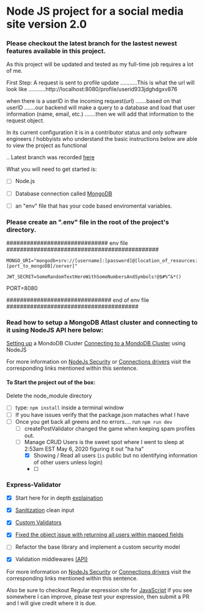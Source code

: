 # Node JS project for a social media site version 2.0

### Please checkout the latest branch for the lastest newest features available in this project.
As this project will be updated and tested as my full-time job requires a lot of me.



First Step:
A request is sent to profile update
...........This is what the url will look like
...........http://localhost:8080/profile/userid933jdghdgxv876

when there is a userID in the incoming request(url)
.......based on that userID
.......our backend will make a query to a database and load that user information (name, email, etc.)
.......then we will add that information to the request object.









In its current configuration it is in a contributor status and only software engineers / hobbyists 
who understand the basic instructions below are able to view the project as functional


.. Latest branch was recorded [here](https://github.com/Hawaiideveloper/nodeJS_SocialMediaSite/branches)
 
 
What you  will need to get started is:
- [ ] Node.js  
- [ ] Database connection called [MongoDB](https://www.mongodb.com/cloud/atlas) 
- [ ] an "env" file that has your code based enviromental variables.  


### Please create an ".env" file in the root of the project's directory.



############################## env file #############################################

```
MONGO_URI="mongodb+srv://[username]:[password]@[location_of_resources:[port_to_mongoDB]/server]"

JWT_SECRET=SomeRandomTextHereWithSomeNumbersAndSymbols!@$#%^&*()
```
PORT=8080



############################### end of env file #######################################






### Read how to setup a MongoDB  Atlast cluster and connecting to it using NodeJS API here below:
[Setting up](https://docs.atlas.mongodb.com/tutorial/create-new-cluster/) a MondoDB Cluster
[Connecting to a MondoDB Cluster](https://docs.atlas.mongodb.com/driver-connection/) using NodeJS

For more information on [NodeJs Security](https://docs.mongodb.com/manual/core/security-scram/) or [Connections drivers](https://docs.mongodb.com/drivers/node) visit the corresponding links mentioned within this sentence.

#### To Start the project out of the box:
Delete the node_module directory  

  - [ ] type: `npm install` inside a terminal window  
  - [ ] If you have issues verify that the package.json mataches what I have  
  - [ ] Once you get back all greens and no errors.... run `npm run dev`  
    - [ ] createPostValidator changed the game when keeping spam profiles out.  
    - [ ] Manage CRUD Users is the sweet spot where I went to sleep at 2:53am EST May 6, 2020 figuring it out "ha ha"  
      - [x] Showing / Read all users  (`is` public but no identifying information of other users unless login)  
      - [ ] 


###  Express-Validator
 - [x] Start here for in depth [explaination](https://express-validator.github.io/docs/) 
 - [x] [Sanitization](https://express-validator.github.io/docs/sanitization.html) clean input 
 - [x] [Custom Validators](https://express-validator.github.io/docs/custom-validators-sanitizers.html)
 - [x] [Fixed the object issue with returning all users within mapped fields](https://github.com/Hawaiideveloper/nodeJS_SocialMediaSite/commit/bc72dfdca13b8af3bee701cba4caefa375df4aaa)
 - [ ] Refactor the base library and implement a custom security model
 - [x] Validation middlewares [(API)](https://express-validator.github.io/docs/check-api.html)  


For more information on [NodeJs Security](https://docs.mongodb.com/manual/core/security-scram/) or [Connections drivers](https://docs.mongodb.com/drivers/node) visit the corresponding links mentioned within this sentence.

Also be sure to checkout Regular expression site for [JavaScript](https://developer.mozilla.org/en-US/docs/Web/JavaScript/Guide/Regular_Expressions) if you see somewhere I can improve, please test your expression, then submit a PR and I will give credit where it is due.  

